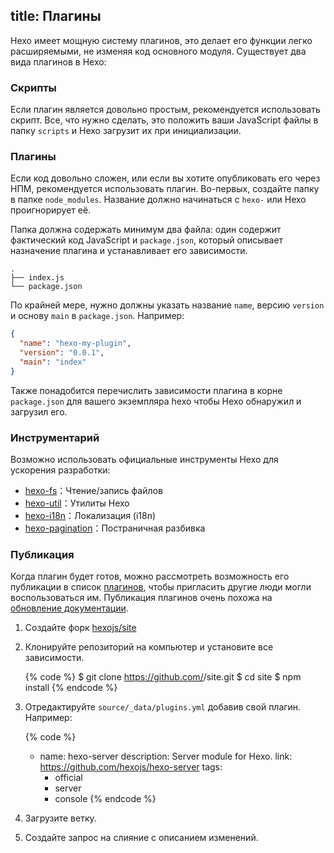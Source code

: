 title: Плагины
---
Hexo имеет мощную систему плагинов, это делает его функции легко расширяемыми, не изменяя код основного модуля. Существует два вида плагинов в Hexo:

### Скрипты

Если плагин является довольно простым, рекомендуется использовать скрипт. Все, что нужно сделать, это положить ваши JavaScript файлы в папку `scripts` и Hexo загрузит их при инициализации.

### Плагины

Если код довольно сложен, или если вы хотите опубликовать его через НПМ, рекомендуется использовать плагин. Во-первых, создайте папку в папке `node_modules`. Название должно начинаться с `hexo-` или Hexo проигнорирует её.

Папка должна содержать минимум два файла: один содержит фактический код JavaScript и `package.json`, который описывает назначение плагина и устанавливает его зависимости.

``` plain
.
├── index.js
└── package.json
```

По крайней мере, нужно должны указать название `name`, версию `version` и основу `main` в  `package.json`. Например:

``` json package.json
{
  "name": "hexo-my-plugin",
  "version": "0.0.1",
  "main": "index"
}
```

Также понадобится перечислить зависимости плагина в корне `package.json` для вашего экземпляра hexo чтобы Hexo обнаружил и загрузил его.

### Инструментарий

Возможно использовать официальные инструменты Hexo для ускорения разработки:

- [hexo-fs]：Чтение/запись файлов
- [hexo-util]：Утилиты Hexo
- [hexo-i18n]：Локализация (i18n)
- [hexo-pagination]：Постраничная разбивка

### Публикация

Когда плагин будет готов, можно рассмотреть возможность его публикации в список [плагинов](/plugins), чтобы пригласить другие люди могли воспользоваться им. Публикация плагинов очень похожа на [обновление документации](contributing.html#Обновление-документации).

1. Создайте форк [hexojs/site]
1. Клонируйте репозиторий на компьютер и установите все зависимости.

    {% code %}
    $ git clone https://github.com/<username>/site.git
    $ cd site
    $ npm install
    {% endcode %}

1. Отредактируйте `source/_data/plugins.yml` добавив свой плагин. Например:

    {% code %}
    - name: hexo-server
      description: Server module for Hexo.
      link: https://github.com/hexojs/hexo-server
      tags:
        - official
        - server
        - console
    {% endcode %}

1. Загрузите ветку.
1. Создайте запрос на слияние с описанием изменений.

[hexo-fs]: https://github.com/hexojs/hexo-fs
[hexo-util]: https://github.com/hexojs/hexo-util
[hexo-i18n]: https://github.com/hexojs/hexo-i18n
[hexo-pagination]: https://github.com/hexojs/hexo-pagination
[hexojs/site]: https://github.com/hexojs/site
